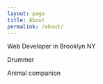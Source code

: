 ```yaml
---
layout: page
title: About
permalink: /about/
---
```


Web Developer in Brooklyn NY

Drummer

Animal companion
